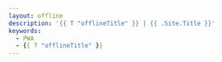 ```yaml
---
layout: offline
description: '{{ T "offlineTitle" }} | {{ .Site.Title }}'
keywords: 
  - PWA
  - {{ T "offlineTitle" }}
---
```


<!-- You need do nothing for this page. -->
